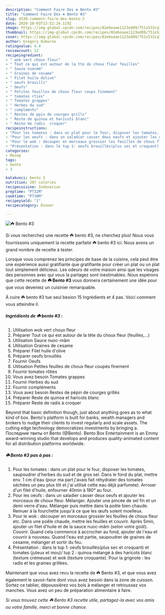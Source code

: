 ```yaml
---
description: "Comment Faire Des ☘️ Bento #3"
title: "Comment Faire Des ☘️ Bento #3"
slug: 4530-comment-faire-des-bento-3
date: 2020-10-03T13:52:24.119Z
image: https://img-global.cpcdn.com/recipes/82e6eaae1123ed09/751x532cq70/☘️-bento-3-photo-principale-de-la-recette.jpg
thumbnail: https://img-global.cpcdn.com/recipes/82e6eaae1123ed09/751x532cq70/☘️-bento-3-photo-principale-de-la-recette.jpg
cover: https://img-global.cpcdn.com/recipes/82e6eaae1123ed09/751x532cq70/☘️-bento-3-photo-principale-de-la-recette.jpg
author: Gregory Osborne
ratingvalue: 4.4
reviewcount: 12
recipeingredient:
- " wok vert choux fleur"
- " Tout ce qui est autour de la tte du choux fleur feuilles"
- " Sauce nuocmm"
- " Graines de cesame"
- " Filet huile dolive"
- " oeufs brouills"
- " Oeufs"
- " Petites feuilles de choux fleur coups finement"
- " tomates rties"
- " Tomates grappes"
- " Herbes du sud"
- " complments"
- " Restes de ppin de courges grills"
- " Reste de quinoa et haricots blanc"
- " Reste de radis  croquer"
recipeinstructions:
- "Pour les tomates : dans un plat pour le four, disposer les tomates, saupoudrer d&#39;herbes du sud et de gros sel. Dans le fond du plat, mettre env. 1 cm d&#39;eau (pour ma part j&#39;avais fait réhydrater des tomates séchées un peu plus tôt et j&#39;ai utilisé cette eau déjà parfumée). Arroser d&#39;un filet d&#39;huile, enfourner 40min à 180° au four."
- "Pour les oeufs : dans un saladier casser deux oeufs et ajouter les morceaux de choux fleur. Mélanger. Ajouter une pincée de sel fin et un demi verre d&#39;eau. Mélanger puis mettre dans la poêle bien chaude. Remuer à la fourchette jusqu&#39;à ce que les œufs soient moelleux."
- "Pour le wok : découper en morceaux grossier les feuilles de choux fleur etc. Dans une poêle chaude, mettre les feuilles et couvrir. Après 5min, ajouter un filet d&#39;huile et de la sauce nuoc-mâm (selon votre goût). Couvrir. Quand cela commence à accrocher au fond, ajouter de l&#39;eau et couvrir à nouveau. Quand l&#39;eau est partie, saupoudrer de graines de cesame, mélanger et sortir du feu."
- "Présentation : dans le tup 1: oeufs brouillés(plus sec et croquant) et tomates (juteux et mou)/ tup 2 : quinoa mélangé à des haricots blanc (texture crémeuse) et wok (texture croquante). Pour la grignote : les radis et les graines grillées."
categories:
- Resep
tags:
- bento
- 3

katakunci: bento 3 
nutrition: 207 calories
recipecuisine: Indonesian
preptime: "PT32M"
cooktime: "PT30M"
recipeyield: "1"
recipecategory: Dinner

---
```



![☘️ Bento #3](https://img-global.cpcdn.com/recipes/82e6eaae1123ed09/751x532cq70/☘️-bento-3-photo-principale-de-la-recette.jpg)

Si vous recherchez une recette ☘️ bento #3, ne cherchez plus! Nous vous fournissons uniquement la recette parfaite ☘️ bento #3 ici. Nous avons un grand nombre de recette à tester.

Lorsque vous comprenez les principes de base de la cuisine, cela peut être une expérience aussi gratifiante que gratifiante pour créer un plat ou un plat tout simplement délicieux. Les odeurs de votre maison ainsi que les visages des personnes avec qui vous la partagez sont inestimables. Nous espérons que cette recette de <strong> ☘️ Bento #3 </strong> vous donnera certainement une idée pour que vous deveniez un cuisinier remarquable.

<!--inarticleads1-->

À cuire ☘️ bento #3 tue seul besion 15 Ingrédients et 4 pas. Voici comment vous atteindre il.

##### Ingrédients de ☘️ bento #3 :

1. Utilisation  wok vert choux fleur
1. Préparer  Tout ce qui est autour de la tête du choux fleur (feuilles,...)
1. Utilisation  Sauce nuoc-mâm
1. Utilisation  Graines de cesame
1. Préparer  Filet huile d&#39;olive
1. Préparer  oeufs brouillés
1. Fournir  Oeufs
1. Utilisation  Petites feuilles de choux fleur coupés finement
1. Fournir  tomates rôties
1. Vous avez besoin  Tomates grappes
1. Fournir  Herbes du sud
1. Fournir  compléments
1. Vous avez besoin  Restes de pépin de courges grillés
1. Préparer  Reste de quinoa et haricots blanc
1. Préparer  Reste de radis à croquer


Beyond that basic definition though, just about anything goes as to what kind of box. Bento&#39;s platform is built for banks, wealth managers and brokers to nudge their clients to invest regularly and scale assets. The cutting edge technology democratizes investments by bringing a. Последние твиты от Bento (@Bento). Bento Box Entertainment is an Emmy award-winning studio that develops and produces quality-animated content for all distribution platforms worldwide. 

<!--inarticleads2-->

##### ☘️ Bento #3 pas à pas :

1. Pour les tomates : dans un plat pour le four, disposer les tomates, saupoudrer d&#39;herbes du sud et de gros sel. Dans le fond du plat, mettre env. 1 cm d&#39;eau (pour ma part j&#39;avais fait réhydrater des tomates séchées un peu plus tôt et j&#39;ai utilisé cette eau déjà parfumée). Arroser d&#39;un filet d&#39;huile, enfourner 40min à 180° au four.
1. Pour les oeufs : dans un saladier casser deux oeufs et ajouter les morceaux de choux fleur. Mélanger. Ajouter une pincée de sel fin et un demi verre d&#39;eau. Mélanger puis mettre dans la poêle bien chaude. Remuer à la fourchette jusqu&#39;à ce que les œufs soient moelleux.
1. Pour le wok : découper en morceaux grossier les feuilles de choux fleur etc. Dans une poêle chaude, mettre les feuilles et couvrir. Après 5min, ajouter un filet d&#39;huile et de la sauce nuoc-mâm (selon votre goût). Couvrir. Quand cela commence à accrocher au fond, ajouter de l&#39;eau et couvrir à nouveau. Quand l&#39;eau est partie, saupoudrer de graines de cesame, mélanger et sortir du feu.
1. Présentation : dans le tup 1: oeufs brouillés(plus sec et croquant) et tomates (juteux et mou)/ tup 2 : quinoa mélangé à des haricots blanc (texture crémeuse) et wok (texture croquante). Pour la grignote : les radis et les graines grillées.




<!--inarticleads1-->

<p>
Maintenant que vous avez revu la recette de ☘️ Bento #3, et que vous avez également le savoir-faire dont vous avez besoin dans la zone de cuisson. Sortez ce tablier, dépoussiérez vos bols à mélanger et retroussez vos manches. Vous avez un peu de préparation alimentaire à faire.
</p>

<p>
<i>Si vous trouvez cette ☘️ Bento #3 recette utile, partagez-la avec vos amis ou votre famille, merci et bonne chance.</i>
</p>
